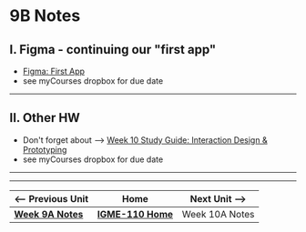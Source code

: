 # 9B Notes

## I. Figma - continuing our "first app"
- [Figma: First App](../exercises/figma-first-app.md)
- see myCourses dropbox for due date

---

## II. Other HW
- Don't forget about --> [Week 10 Study Guide: Interaction Design & Prototyping](https://docs.google.com/document/d/1cPbyE8xvK747125dENQXC8Kd3jzb7uUhtp40dfyjdNU)
- see myCourses dropbox for due date

---
---

| <-- Previous Unit | Home | Next Unit -->
| --- | --- | --- 
|   [**Week 9A Notes**](9A.md)  |  [**IGME-110 Home**](../) | Week 10A Notes
